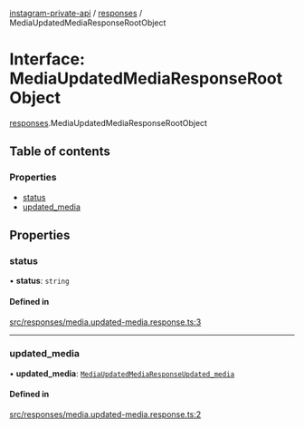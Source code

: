 [instagram-private-api](../../README.md) / [responses](../../modules/responses.md) / MediaUpdatedMediaResponseRootObject

# Interface: MediaUpdatedMediaResponseRootObject

[responses](../../modules/responses.md).MediaUpdatedMediaResponseRootObject

## Table of contents

### Properties

- [status](MediaUpdatedMediaResponseRootObject.md#status)
- [updated\_media](MediaUpdatedMediaResponseRootObject.md#updated_media)

## Properties

### status

• **status**: `string`

#### Defined in

[src/responses/media.updated-media.response.ts:3](https://github.com/Nerixyz/instagram-private-api/blob/4971f34/src/responses/media.updated-media.response.ts#L3)

___

### updated\_media

• **updated\_media**: [`MediaUpdatedMediaResponseUpdated_media`](MediaUpdatedMediaResponseUpdated_media.md)

#### Defined in

[src/responses/media.updated-media.response.ts:2](https://github.com/Nerixyz/instagram-private-api/blob/4971f34/src/responses/media.updated-media.response.ts#L2)

